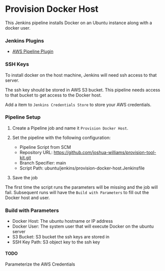 # Provision Docker Host

This Jenkins pipeline installs Docker on an Ubuntu instance along with a docker user.

### Jenkins Plugins
- [AWS Pipeline Plugin](https://github.com/jenkinsci/pipeline-aws-plugin)
### SSH Keys
To install docker on the host machine, Jenkins will need ssh access to that server.

The ssh key should be stored in AWS S3 bucket.
This pipeline needs access to that bucket to get access to the Docker host.


Add a item to `Jenkins Credentials Store` to store your AWS credentials.

### Pipeline Setup
1. Create a Pipeline job and name it `Provision Docker Host`.

2. Set the pipeline with the following configuration:
   - Pipeline Script from SCM
   - Repository URL: https://github.com/joshua-williams/provision-tool-kit.git
   - Branch Specifier: main
   - Script Path: ubuntu/jenkins/provision-docker-host.Jenkinsfile
3. Save the job

The first time the script runs the parameters will be missing and the job will fail.
Subsequent runs will have the `Build with Parameters` to fill out the Docker host and user.

### Build with Parameters
- Docker Host: The ubuntu hostname or IP address 
- Docker User: The system user that will execute Docker on the ubuntu server
- S3 Bucket: S3 bucket the ssh keys are stored in
- SSH Key Path: S3 object key to the ssh key

#### TODO
Parameterize the AWS Credentials